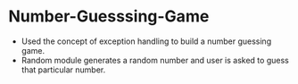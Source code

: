 # Number-Guesssing-Game

* Used the concept of exception handling to build a number guessing game. 
* Random module generates a random number and user is asked to guess that particular number. 
